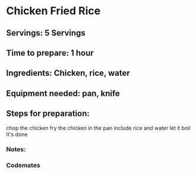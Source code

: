 # Chicken Fried Rice

## Servings: 5 Servings

## Time to prepare: 1 hour

## Ingredients: Chicken, rice, water


## Equipment needed: pan, knife


## Steps for preparation:
chop the chicken
fry the chicken in the pan
include rice and water
let it boil 
It's done


### Notes:



### Codemates #
